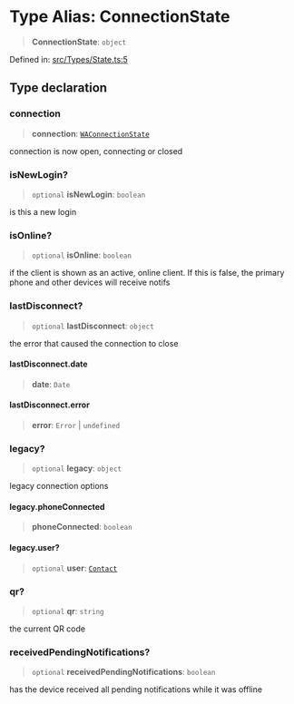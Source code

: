 # Type Alias: ConnectionState

> **ConnectionState**: `object`

Defined in: [src/Types/State.ts:5](https://github.com/Fokusdotid/bail/blob/82f46c566476ac566bfd781dede14412fcdfb787/src/Types/State.ts#L5)

## Type declaration

### connection

> **connection**: [`WAConnectionState`](WAConnectionState.md)

connection is now open, connecting or closed

### isNewLogin?

> `optional` **isNewLogin**: `boolean`

is this a new login

### isOnline?

> `optional` **isOnline**: `boolean`

if the client is shown as an active, online client.
If this is false, the primary phone and other devices will receive notifs

### lastDisconnect?

> `optional` **lastDisconnect**: `object`

the error that caused the connection to close

#### lastDisconnect.date

> **date**: `Date`

#### lastDisconnect.error

> **error**: `Error` \| `undefined`

### legacy?

> `optional` **legacy**: `object`

legacy connection options

#### legacy.phoneConnected

> **phoneConnected**: `boolean`

#### legacy.user?

> `optional` **user**: [`Contact`](../interfaces/Contact.md)

### qr?

> `optional` **qr**: `string`

the current QR code

### receivedPendingNotifications?

> `optional` **receivedPendingNotifications**: `boolean`

has the device received all pending notifications while it was offline
